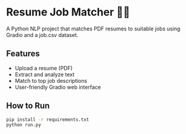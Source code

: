 # Resume Job Matcher 🧠📄

A Python NLP project that matches PDF resumes to suitable jobs using Gradio and a job.csv dataset.

## Features
- Upload a resume (PDF)
- Extract and analyze text
- Match to top job descriptions
- User-friendly Gradio web interface

## How to Run
```bash
pip install -r requirements.txt
python run.py

